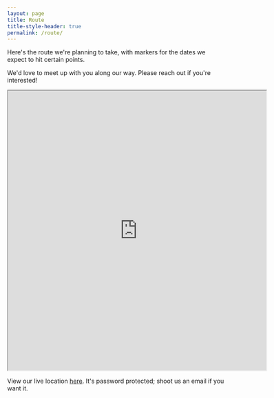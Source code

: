 ```yaml
---
layout: page
title: Route
title-style-header: true
permalink: /route/
---
```


Here's the route we're planning to take, with markers for the dates we expect
to hit certain points.

We'd love to meet up with you along our way. Please reach out if you're
interested!

<iframe
src="https://www.google.com/maps/d/embed?mid=1jp8NqovmDTrZckKE8n16MFg7uRDAci_c"
width="600" height="650"></iframe>

View our live location [here](https://share.garmin.com/mapshare/DevonProctor).
It's password protected; shoot us an email if you want it.
